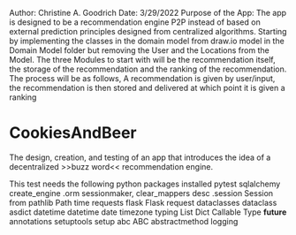  Author: Christine A. Goodrich
 Date: 3/29/2022
 Purpose of the App: The app is designed to be a recommendation engine P2P instead of based on external prediction principles designed from centralized algorithms. 
 Starting by implementing the classes in the domain model from draw.io model in the Domain Model folder but removing the User and the Locations from the Model. The three Modules to start with will be the recommendation itself, the storage of the recommendation and the ranking of the recommendation. The process will be as follows, A recommendation is given by user/input, the recommendation is then stored and delivered at which point it is given a ranking 


# CookiesAndBeer
The design, creation, and testing of an app that introduces the idea of a decentralized >>buzz word<< recommendation engine. 

This test needs the following python packages installed
pytest
sqlalchemy
     create_engine
     .orm 
        sessionmaker,
        clear_mappers
        desc
       .session
            Session
from pathlib 
     Path
time
requests
flask 
     Flask
     request
dataclasses
     dataclass
     asdict
 datetime 
     datetime
     date
     timezone
typing 
     List 
     Dict 
     Callable 
     Type
__future__
     annotations
setuptools
     setup
abc 
     ABC
     abstractmethod
logging
